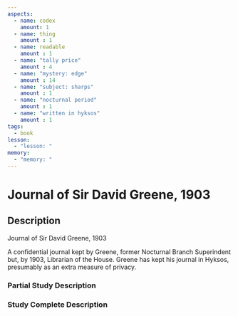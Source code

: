 ```yaml
---
aspects: 
  - name: codex
    amount: 1
  - name: thing
    amount : 1
  - name: readable
    amount : 1
  - name: "tally price"
    amount : 4
  - name: "mystery: edge"
    amount : 14
  - name: "subject: sharps"
    amount : 1
  - name: "nocturnal period"
    amount : 1
  - name: "written in hyksos"
    amount : 1
tags:
  - book
lesson:
  - "lesson: "
memory:
  - "memory: "
---
```


# Journal of Sir David Greene, 1903

## Description
Journal of Sir David Greene, 1903

A confidential journal kept by Greene, former Nocturnal Branch Superindent but, by 1903, Librarian of the House. Greene has kept his journal in Hyksos, presumably as an extra measure of privacy.
### Partial Study Description

### Study Complete Description
